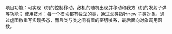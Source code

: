 项目功能：可实现飞机的控制移动，敌机的随机出现并移动和我方飞机的发射子弹等功能；
使用技术：每一个模块都有独立的类，通过父类指针new 子类对象，通过虚函数重写实现多态，而且类与类之间有着的密切关系，最后面向对象调用函数。
